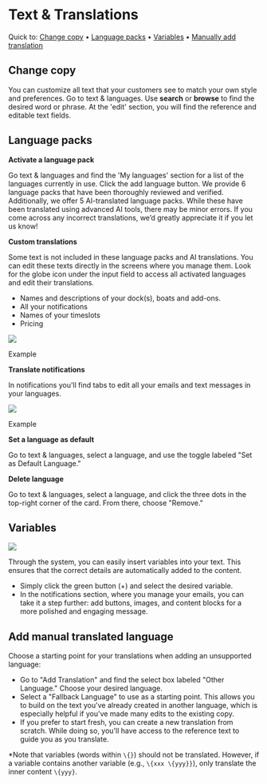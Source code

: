 # Text & Translations

Quick to: [Change copy](#change-copy) • [Language packs](#language-packs) • [Variables](#variables) • [Manually add translation](#add-manual-translated-language)

## Change copy

You can customize all text that your customers see to match your own style and preferences. Go to text & languages. Use **search** or **browse** to find the desired word or phrase. At the 'edit' section, you will find the reference and editable text fields.

## Language packs

**Activate a language pack**

Go text & languages and find the 'My languages' section for a list of the languages currently in use. Click the add language button. We provide 6 language packs that have been thoroughly reviewed and verified. Additionally, we offer 5 AI-translated language packs. While these have been translated using advanced AI tools, there may be minor errors. If you come across any incorrect translations, we’d greatly appreciate it if you let us know!

**Custom translations**

Some text is not included in these language packs and AI translations. You can edit these texts directly in the screens where you manage them. Look for the globe icon under the input field to access all activated languages and edit their translations.

- Names and descriptions of your dock(s), boats and add-ons.
- All your notifications
- Names of your timeslots
- Pricing

![](https://d33v4339jhl8k0.cloudfront.net/docs/assets/5ec3f479042863474d1b00dc/images/675afb2cc52c6c40b813df7f/file-7XCWndmZyH.png)

Example

**Translate notifications**

In notifications you'll find tabs to edit all your emails and text messages in your languages.

![](https://d33v4339jhl8k0.cloudfront.net/docs/assets/5ec3f479042863474d1b00dc/images/675aff7c4f71c4165f9d3b73/file-FiH60GNGKm.png)

Example

**Set a language as default**

Go to text & languages, select a language, and use the toggle labeled "Set as Default Language."

**Delete language**

Go to text & languages, select a language, and click the three dots in the top-right corner of the card. From there, choose "Remove."

## Variables

![](https://d33v4339jhl8k0.cloudfront.net/docs/assets/5ec3f479042863474d1b00dc/images/675c3548501f35203b1fb3b2/file-0IaYnNYUOl.png)

Through the system, you can easily insert variables into your text. This ensures that the correct details are automatically added to the content.

- Simply click the green button (+) and select the desired variable.
- In the notifications section, where you manage your emails, you can take it a step further: add buttons, images, and content blocks for a more polished and engaging message.

## Add manual translated language

Choose a starting point for your translations when adding an unsupported language:

- Go to "Add Translation" and find the select box labeled "Other Language." Choose your desired language.
- Select a "Fallback Language" to use as a starting point. This allows you to build on the text you've already created in another language, which is especially helpful if you've made many edits to the existing copy.
- If you prefer to start fresh, you can create a new translation from scratch. While doing so, you'll have access to the reference text to guide you as you translate.

\*Note that variables (words within `\{}`) should not be translated. However, if a variable contains another variable (e.g., `\{xxx \{yyy}}`), only translate the inner content `\{yyy}`.
